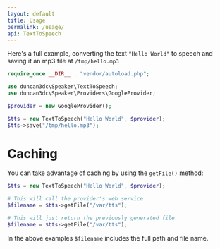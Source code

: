 ```yaml
---
layout: default
title: Usage
permalink: /usage/
api: TextToSpeech
---
```


Here's a full example, converting the text `"Hello World"` to speech and saving it an mp3 file at `/tmp/hello.mp3`

~~~php
require_once __DIR__ . "vendor/autoload.php";

use duncan3dc\Speaker\TextToSpeech;
use duncan3dc\Speaker\Providers\GoogleProvider;

$provider = new GoogleProvider();

$tts = new TextToSpeech("Hello World", $provider);
$tts->save("/tmp/hello.mp3");
~~~

# Caching
You can take advantage of caching by using the `getFile()` method:

~~~php
$tts = new TextToSpeech("Hello World", $provider);

# This will call the provider's web service
$filename = $tts->getFile("/var/tts");

# This will just return the previously generated file
$filename = $tts->getFile("/var/tts");
~~~

In the above examples `$filename` includes the full path and file name.
